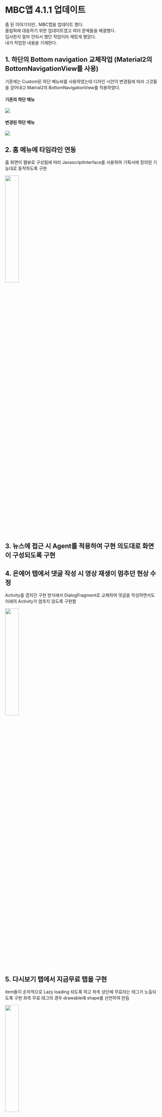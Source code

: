 MBC앱 4.1.1 업데이트
======
좀 된 이야기지만.. MBC앱을 업데이트 했다.  
올림픽에 대응하기 위한 업데이트였고 여러 문제들을 해결했다.  
입사한지 얼마 안되서 했던 작업이라 재밌게 했었다.  
내가 작업한 내용을 기재한다.  

## 1. 하단의 Bottom navigation 교체작업 (Material2의 BottomNavigationView를 사용)
기존에는 Custom된 하단 메뉴바를 사용하였는데 디자인 시안이 변경됨에 따라 그것들을 걷어내고 Matrial2의 BottomNavigationView를 적용하였다.
#### 기존의 하단 메뉴
<img src="https://user-images.githubusercontent.com/64320373/133109401-29dda93a-ca53-46b0-9a44-34c71efe8f2e.png"></img>
#### 변경된 하단 메뉴
<img src="https://user-images.githubusercontent.com/64320373/133109411-dff336a6-e0e4-4682-bdfd-5b1ae6822245.png"></img>

## 2. 홈 메뉴에 타임라인 연동
홈 화면이 웹뷰로 구성됨에 따라 JavascriptInterface를 사용하여 기획서에 정의된 기능대로 동작하도록 구현

<img src="https://user-images.githubusercontent.com/64320373/133109413-01af21c7-b110-4b8c-b189-272db164e11b.jpg" width=30%></img>

## 3. 뉴스에 접근 시 Agent를 적용하여 구현 의도대로 화면이 구성되도록 구현

## 4. 온에어 탭에서 댓글 작성 시 영상 재생이 멈추던 현상 수정
Activity를 겹치던 구현 방식에서 DialogFragment로 교체하여 댓글을 작성하면서도 아래의 Activity가 멈추지 않도록 구현함

<img src="https://user-images.githubusercontent.com/64320373/133108403-8efd5dcf-a951-4e19-8f10-070feacbb68b.jpg" width=30%></img>
## 5. 다시보기 탭에서 지금무료 탭을 구현
item들이 순차적으로 Lazy loading 되도록 하고 좌측 상단에 무료라는 태그가 노출되도록 구현 좌측 무료 태그의 경우 drawable에 shape를 선언하여 만듬

<img src="https://user-images.githubusercontent.com/64320373/133108414-6d3684c4-32f1-4ede-82f7-27ad8fafd3a7.jpg" width=30%></img>

## 6. 음성 검색과 저장소 관련 권한 부여 로직 변경
기존에는 앱 최초 실행시 일괄적으로 권한을 부여 받는 형태였지만 https://developer.android.com/guide/topics/permissions/overview 에 워크플로우를 동일하게 구현하여 불필요한 권한 부여가 이루어지지 않도록 구현

<img src="https://user-images.githubusercontent.com/64320373/133108421-343240ef-f647-4d01-850b-1f08149ee930.png" width=30%></img>

<img src="https://user-images.githubusercontent.com/64320373/133108427-a1c8652b-6ded-4546-9364-4f09e3e0f8f1.png" width=30%></img>

<img src="https://user-images.githubusercontent.com/64320373/133108430-01f5f011-471c-4810-93c1-ff3363365e6b.png" width=30%></img>

## 7. 플렛 브레드 사의 광고 적용
https://www.gomcorp.com/service/video.gom, VAST 3.0 규격의 XML Parsing, TikXML 라이브러리 사용

## 8. WebView에서 History back 기능 구현

## 9. 기타 버그 수정
